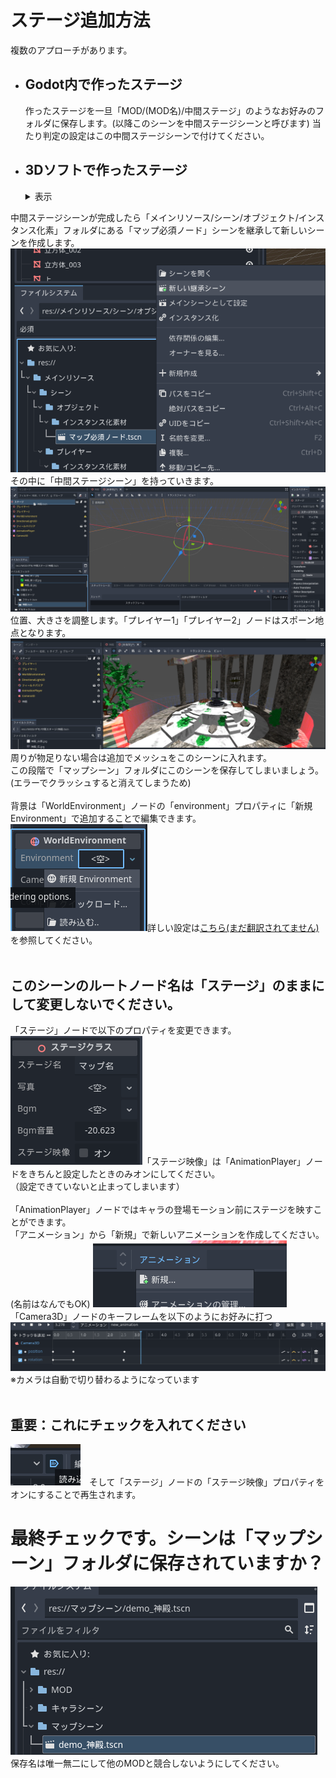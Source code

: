 # ステージ追加方法
複数のアプローチがあります。
* ## Godot内で作ったステージ
  作ったステージを一旦「MOD/(MOD名)/中間ステージ」のようなお好みのフォルダに保存します。(以降このシーンを中間ステージシーンと呼びます)
  当たり判定の設定はこの中間ステージシーンで付けてください。
* ## 3Dソフトで作ったステージ
  <details>
  <summary>表示</summary>
    
  データをglbファイルで書き出します。<br>
  「MOD/(MOD名)/ステージデータ/(ステージ名)」のようなフォルダに保存し、ステージごとに管理できるようにフォルダ構成を行ってください。<br>
  ![glb](../画像/マップ/glb入れる.png)<br>
  続いて「MOD/(MOD名)/ステージデータ/(ステージ名)/メッシュ」、「MOD/(MOD名)/ステージデータ/(ステージ名)/マテリアル」とフォルダを作成し、glbインポート画面(glbファイルダブルクリック)でマテリアルとメッシュのパスを指定して再インポートしてください。<br>
  ![glb](../画像/マップ/glbメッシュパス.png) ![glb](../画像/マップ/glbメッシュ保存.png)<br><br>
  これは何を行っているかと言うと、「glb」ファイルにはテクスチャやマテリアルなどのリソースが入っていて１つのシーンとなって保存されています。このシーンを編集するにはGlbのシーンを継承しなけらばなりません。インスタンスによって継承されたシーンのリソースはゲームのディレクトリには保存されず、glbファイルにあるリソースを読み取っている形になります。万が一glbファイルを再インポートした場合、継承したシーンの変更がリセットされてしまうので、リソースを別途保存しました。<br><br>
  次にglbファイルを継承してシーンを作成します。
  ![glb](../画像/マップ/glb継承.png)<br><br>
  この段階ではまだ当たり判定は存在しません。当たり判定を追加したいメッシュを選択し、<br>
  ![glb](../画像/マップ/メッシュ当たり.png)<br>
  「メッシュ/コリジョン形状を作成」から ![glb](../画像/マップ/メッシュコリジョン.png)<br><br>
  「コリジョンシェイプの配置」を「スタティックボディの子」に変更し、「コリジョンシェイプの型」をお好み(マウスカーソルを添えることでそれぞれの詳細が見れます)で選択して、「作成」してください。<br>
  ![glb](../画像/マップ/メッシュ当たりノード.png)<br><br>これでメッシュに当たり判定を作成することができました。これを当たり判定が欲しいところに全て行ってください。<br>
  ![glb](../画像/マップ/メッシュ当たり追加完了.png)<br><br>
  エンジンで調整中にやっぱりいらないメッシュがあったりするかと思います。継承されたシーンでは移動は可能ですが、消すという動作は行えません。<br>
  ![glb](../画像/マップ/消せない.png)<br><br>
  このシーンを「MOD/(MOD名)/中間ステージ」のようなお好みのフォルダに保存します。(以降このシーンを中間ステージシーンと呼びます)<br>
  シーンを保存すると「継承をクリア」という項目が出てきます。![glb](../画像/マップ/継承クリア.png)<br>
  そうすることでglbファイルとのリンクを切る(Godotで作ったステージになる)ことができます。「継承をクリア」した後、glbファイルを消去することで容量を削減します。<br>
  いらないメッシュノードもこれを行うことで消せるようになります。
   ![glb](../画像/マップ/glb消去.png)<br><br>
  </details>

中間ステージシーンが完成したら「メインリソース/シーン/オブジェクト/インスタンス化素」フォルダにある「マップ必須ノード」シーンを継承して新しいシーンを作成します。<br>
![glb](../画像/マップ/必須継承.png)<br>その中に「中間ステージシーン」を持っていきます。
![glb](../画像/マップ/必須に入れる.png)<br>位置、大きさを調整します。「プレイヤー1」「プレイヤー2」ノードはスポーン地点となります。<br>
![glb](../画像/マップ/必須途中.png)<br>周りが物足りない場合は追加でメッシュをこのシーンに入れます。<br>この段階で「マップシーン」フォルダにこのシーンを保存してしまいましょう。(エラーでクラッシュすると消えてしまうため)<br><br>
背景は「WorldEnvironment」ノードの「environment」プロパティに「新規Environment」で追加することで編集できます。
![glb](../画像/マップ/環境設定.png)詳しい設定は[こちら(まだ翻訳されてません)](https://docs.godotengine.org/ja/4.x/tutorials/3d/environment_and_post_processing.html)を参照してください。<br><br>
## このシーンのルートノード名は「ステージ」のままにして変更しないでください。
「ステージ」ノードで以下のプロパティを変更できます。<br>
![ステージ](../画像/マップ/ステージクラス.png)「ステージ映像」は「AnimationPlayer」ノードをきちんと設定したときのみオンにしてください。<br>
（設定できていないと止まってしまいます）<br><br>
「AnimationPlayer」ノードではキャラの登場モーション前にステージを映すことができます。<br>
「アニメーション」から「新規」で新しいアニメーションを作成してください。(名前はなんでもOK)
![ステージ](../画像/マップ/アニメ.png)<br>
「Camera3D」ノードのキーフレームを以下のようにお好みに打つ<br>
![ステージ](../画像/マップ/カメラ.png)<br>
※カメラは自動で切り替わるようになっています<br><br>
## 重要：これにチェックを入れてください
![ステージ](../画像/マップ/自動.png)　そして「ステージ」ノードの「ステージ映像」プロパティをオンにすることで再生されます。

# 最終チェックです。シーンは「マップシーン」フォルダに保存されていますか？
![ステージ](../画像/マップ/保存パス.png)
 保存名は唯一無二にして他のMODと競合しないようにしてください。


